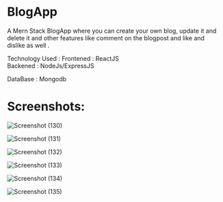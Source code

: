 # BlogApp
 A Mern Stack BlogApp where you can create your own blog, update it and delete it and other features like comment on the blogpost and like and dislike as well . 
 
 Technology Used : 
 Frontened : ReactJS  
 Backened : NodeJs/ExpressJS 
 
 DataBase : Mongodb  
 
 # Screenshots:
 ![Screenshot (130)](https://user-images.githubusercontent.com/92263447/215273333-64db30a4-6e50-4ac6-a7a4-309a0a263c53.png)
 
![Screenshot (131)](https://user-images.githubusercontent.com/92263447/215273341-82ff930c-ee5c-48cc-a680-deb1ac350fac.png)

![Screenshot (132)](https://user-images.githubusercontent.com/92263447/215273346-8644eb44-75dd-4c59-a76a-35fdd4187f61.png)

![Screenshot (133)](https://user-images.githubusercontent.com/92263447/215273349-ecac330e-1492-4a0a-a5f3-ecf9046ef18c.png)

![Screenshot (134)](https://user-images.githubusercontent.com/92263447/215273353-a9087873-222f-4b39-b2ca-d71a634c0f8a.png)

![Screenshot (135)](https://user-images.githubusercontent.com/92263447/215273359-cb1b8c7f-cf05-4867-8a2c-4c102c021471.png)
